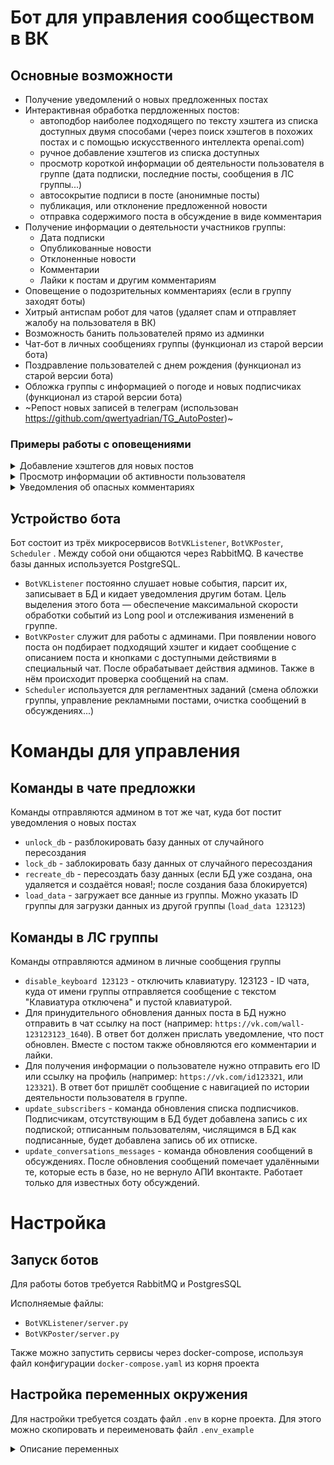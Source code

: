 # Бот для управления сообществом в ВК


## Основные возможности

- Получение уведомлений о новых предложенных постах
- Интерактивная обработка пердложенных постов:
  - автоподбор наиболее подходящего по тексту хэштега из списка доступных двумя способами (через поиск хэштегов в похожих постах и с помощью искусственного интеллекта openai.com)
  - ручное добавление хэштегов из списка доступных
  - просмотр короткой информации об деятельности пользователя в группе (дата подписки, последние посты, сообщения в ЛС группы...)
  - автосокрытие подписи в посте (анонимные посты)
  - публикация, или отклонение предложенной новости
  - отправка содержимого поста в обсуждение в виде комментария
- Получение информации о деятельности участников группы:
  - Дата подписки
  - Опубликованные новости
  - Отклоненные новости
  - Комментарии
  - Лайки к постам и другим комментариям
- Оповещение о подозрительных комментариях (если в группу заходят боты)
- Хитрый антиспам робот для чатов (удаляет спам и отправляет жалобу на пользователя в ВК)
- Возможность банить пользователей прямо из админки
- Чат-бот в личных сообщениях группы (функционал из старой версии бота)
- Поздравление пользователей с днем рождения (функционал из старой версии бота)
- Обложка группы с информацией о погоде и новых подписчиках (функционал из старой версии бота) 
- ~Репост новых записей в телеграм (использован https://github.com/qwertyadrian/TG_AutoPoster)~


### Примеры работы с оповещениями

<details><summary>Добавление хэштегов для новых постов</summary>

![new_post](https://user-images.githubusercontent.com/13664126/171338659-3c7264ed-41cc-469b-abee-52869ce60e29.gif)

</details>

<details><summary>Просмотр информации об активности пользователя</summary>

![user_info](https://user-images.githubusercontent.com/13664126/171338666-6bfe1ca7-b8b2-4461-9518-56e32619150b.gif)

</details>

<details><summary>Уведомления об опасных комментариях</summary>

![image](https://user-images.githubusercontent.com/13664126/185634328-13d4365a-f915-437d-8d2d-73e028893944.png)

![image](https://user-images.githubusercontent.com/13664126/185744595-7724648d-4dc3-4c9f-9ed0-6d70eedb4e4c.png)

![image](https://user-images.githubusercontent.com/13664126/185634492-35070266-37a4-4d5d-88df-91455b0354a9.png)

</details>

## Устройство бота

Бот состоит из трёх микросервисов `BotVKListener`, `BotVKPoster`, `Scheduler` . Между собой они общаются через RabbitMQ. В качестве базы данных используется PostgreSQL.
- `BotVKListener` постоянно слушает новые события, парсит их, записывает в БД и кидает уведомления другим ботам. Цель выделения этого бота — обеспечение максимальной скорости обработки событий из Long pool и отслеживания изменений в группе.
- `BotVKPoster` служит для работы с админами. При появлении нового поста он подбирает подходящий хэштег и кидает сообщение с описанием поста и кнопками с доступными действиями в специальный чат. После обрабатывает действия админов. Также в нём происходит проверка сообщений на спам.
- `Scheduler` используется для регламентных заданий (смена обложки группы, управление рекламными постами, очистка сообщений в обсуждениях...)
 

# Команды для управления


## Команды в чате предложки

Команды отправляются админом в тот же чат, куда бот постит уведомления о новых постах

- `unlock_db` - разблокировать базу данных от случайного пересоздания
- `lock_db` - заблокировать базу данных от случайного пересоздания
- `recreate_db` - пересоздать базу данных (если БД уже создана, она удаляется и создаётся новая!; после создания база блокируется)
- `load_data` - загружает все данные из группы. Можно указать ID группы для загрузки данных из другой группы (`load_data 123123`)


## Команды в ЛС группы

Команды отправляются админом в личные сообщения группы

- `disable_keyboard 123123` - отключить клавиатуру. 123123 - ID чата, куда от имени группы отправляется сообщение с текстом "Клавиатура отключена" и пустой клавиатурой.
- Для принудительного обновления данных поста в БД нужно отправить в чат ссылку на пост (например: `https://vk.com/wall-123123123_1640`). В ответ бот должен прислать уведомление, что пост обновлен. Вместе с постом также обновляются его комментарии и лайки.
- Для получения информации о пользователе нужно отправить его ID или ссылку на профиль (например: `https://vk.com/id123321`, или `123321`). В ответ бот пришлёт сообщение с навигацией по истории деятельности пользователя в группе.
- `update_subscribers` - команда обновления списка подписчиков. Подписчикам, отсутствующим в БД будет добавлена запись c их подпиской; отписанным пользователям, числящимся в БД как подписанные, будет добавлена запись об их отписке.  
- `update_conversations_messages` - команда обновления сообщений в обсуждениях. После обновления сообщений помечает удалёнными те, которые есть в базе, но не вернуло АПИ вконтакте. Работает только для известных боту обсуждений.


# Настройка


## Запуск ботов


Для работы ботов требуется RabbitMQ и PostgresSQL

Исполняемые файлы:
- `BotVKListener/server.py`
- `BotVKPoster/server.py`

Также можно запустить сервисы через docker-compose, используя файл конфигурации `docker-compose.yaml` из корня проекта


## Настройка переменных окружения

Для настройки требуется создать файл `.env` в корне проекта. Для этого можно скопировать и переименовать файл `.env_example`

<details><summary>Описание переменных</summary>

Настройки группы:
- `group_id` - ИД группы (без минуса)
- `group_token` - токен для управления группой
- `group_token_poster` - токен для управления группой для постера (может совпадать с общим)
- `chat_for_suggest` - чат группы, куда будут отправляться уведомления о новых постах. Нумерация чатов начинается с 2000000000. Не забудьте отключить общую видимость чата для обычных участников.
- `chat_for_alarm` - чат группы, куда будут отправляться уведомления о вызовах адсинистратора пользователем.
- `chat_for_comments_check` - чат группы, куда будут отправляться уведомления о подозрительных комментариях.
- `advertising_conversation_id` - идентификатор обсуждения с правилами рекламы. Текст разделён на абзацы двойными переносами строки. Каждый абзац начинается с одного из ключевых слов: "условия", "стоимость", "порядок".
- `domain` - домен группы, если он задан.
- `hashtags` - список хэштегов группы (не используется, теперь хэштеги хранятся в гугл-таблице для удобства редактирования списка).
- `admin_token` - токен админа, от имени которого будут публиковаться новости.
- `admin_phone` - телефон админа (для аутентификации без токена).
- `admin_pass` - пароль админа (для аутентификации без токена).

Настройки проверки состояния BotVKListener. Проверка выполняется из Scheduler:
- `healthcheck_interval` - частота опроса бота
- `healthcheck_timeout` - время, через которое бот считается упавшим, если от него не поступает ответ.
- `healthcheck_chat_id` - id чата, куда будет отправлено сообщение в случае если бот не отвечает.

Настройки гугл таблицы с хэштегами:
- `secret_google` - ключ доступа к гугл таблице, где на листе "Хэштэги" в первой колонке указаны все хэштеги.
- `spreadsheetId` - ID документа.

Настройки телеграмма:
- `api_id`, `api_hash`, `bot_token`, `channel` - описание здесь: [github.com](https://github.com/qwertyadrian/TG_AutoPoster).

Настройки openai.com:
- `openai_token` - токен на проекте [openai.com](openai.comhttps://chat.openai.com/chat). Необязательный. Используется для подбора хэштегов к постам с помощью искусственного интеллекта.

Настройки postgres:
- `POSTGRES_USER` - имя пользователя
- `POSTGRES_PASSWORD` - пароль
- `PGADMIN_DEFAULT_EMAIL` - логин для настройки PG-Admin
- `PGADMIN_DEFAULT_PASSWORD` - пароль для настройки PG-Admin
- `PGADMIN_CONFIG_SERVER_MODE=False` - всегда

Прочие настройки:
- `token_weather` - токен сервиса погоды

</details>
